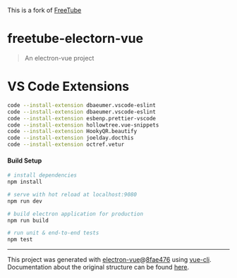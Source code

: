 This is a fork of [FreeTube](https://github.com/FreeTubeApp/FreeTube)

# freetube-electorn-vue

> An electron-vue project

# VS Code Extensions

```bash
code --install-extension dbaeumer.vscode-eslint
code --install-extension dbaeumer.vscode-eslint
code --install-extension esbenp.prettier-vscode
code --install-extension hollowtree.vue-snippets
code --install-extension HookyQR.beautify
code --install-extension joelday.docthis
code --install-extension octref.vetur
```

#### Build Setup

```bash
# install dependencies
npm install

# serve with hot reload at localhost:9080
npm run dev

# build electron application for production
npm run build

# run unit & end-to-end tests
npm test


```

---

This project was generated with [electron-vue](https://github.com/SimulatedGREG/electron-vue)@[8fae476](https://github.com/SimulatedGREG/electron-vue/tree/8fae4763e9d225d3691b627e83b9e09b56f6c935) using [vue-cli](https://github.com/vuejs/vue-cli). Documentation about the original structure can be found [here](https://simulatedgreg.gitbooks.io/electron-vue/content/index.html).
